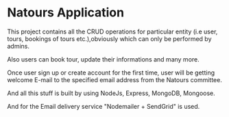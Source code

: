 # Natours Application

This project contains all the CRUD operations for particular entity (i.e user, tours, bookings of tours etc.),obviously
which can only be performed by admins. 

Also users can book tour, update their informations and many more.

Once user sign up or create account for the first time, user will be getting welcome E-mail to the specified email address from the Natours committee.

And all this stuff is built by using NodeJs, Express, MongoDB, Mongoose.

And for the Email delivery service "Nodemailer + SendGrid" is used.

